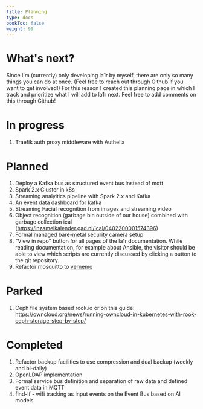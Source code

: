 ```yaml
---
title: Planning
type: docs
bookToc: false
weight: 99
---
```

# What's next?
Since I'm (currently) only developing la1r by myself, there are only so many things you can do at once. 
(Feel free to reach out through Github if you want to get involved!)
For this reason I created this planning page in which I track and prioritize what I will add to la1r next.
Feel free to add comments on this through Github!

# In progress
1. Traefik auth proxy middleware with Authelia

# Planned
1. Deploy a Kafka bus as structured event bus instead of mqtt
1. Spark 2.x Cluster in k8s
1. Streaming analyitics pipeline with Spark 2.x and Kafka
1. An event data dashboard for kafka
1. Streaming Facial recognition from images and streaming video
1. Object recognition (garbage bin outside of our house) combined with garbage collection ical (https://inzamelkalender.gad.nl/ical/0402200001574396)
1. Formal managed bare-metal security camera setup
1. "View in repo" button for all pages of the la1r documentation. While reading documentation, for example about Ansible, the visitor should be able to view which scripts are currently discussed by clicking a button to the git repository.
1. Refactor mosquitto to [vernemq](https://vernemq.com/)


# Parked
1. Ceph file system based rook.io or on this guide: https://owncloud.org/news/running-owncloud-in-kubernetes-with-rook-ceph-storage-step-by-step/

# Completed
1. Refactor backup facilities to use compression and dual backup (weekly and bi-daily)
1. OpenLDAP implementation
1. Formal service bus definition and separation of raw data and defined event data in MQTT
1. find-lf - wifi tracking as input events on the Event Bus based on AI models